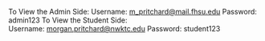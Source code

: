 To View the Admin Side:
Username: m_pritchard@mail.fhsu.edu
Password: admin123
To View the Student Side:
Username: morgan.pritchard@nwktc.edu
Password: student123
